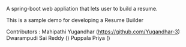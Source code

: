A spring-boot web appliation that lets user to build a resume.


This is a sample demo for developing a Resume Builder


Contributors :
   Mahipathi Yugandhar (https://github.com/Yugandhar-3)
   Dwarampudi Sai Reddy ()
   Puppala Priya ()




